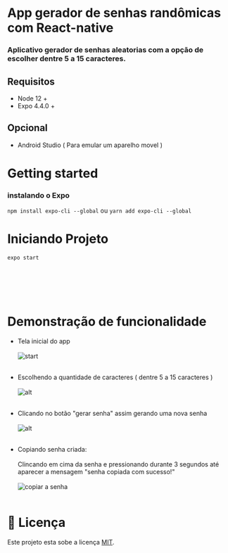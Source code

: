 # App gerador de senhas randômicas com React-native

### Aplicativo gerador de senhas aleatorias com a opção de escolher dentre 5 a 15 caracteres.

## Requisitos
  - Node 12 +
  - Expo 4.4.0 +

## Opcional 
  - Android Studio ( Para emular um aparelho movel )

# Getting started

### instalando o Expo 
``` npm install expo-cli --global ``` ou ```yarn add expo-cli --global ```

# Iniciando Projeto
  ```expo start ```

<br><br><br><br>

# Demonstração de funcionalidade

  - Tela inicial do app <br><br>
    ![start](https://github.com/Davidfdesousa/app-gerador-de-senha/blob/master/src/assets/img/prints/01-tela-inicial.png) <br><br>

  - Escolhendo a quantidade de caracteres ( dentre 5 a 15 caracteres ) <br><br>
    ![alt](https://github.com/Davidfdesousa/app-gerador-de-senha/blob/master/src/assets/img/prints/02-escolhendo-tamanho-de-senha.png) <br><br>

  - Clicando no botão "gerar senha" assim gerando uma nova senha <br><br>
    ![alt](https://github.com/Davidfdesousa/app-gerador-de-senha/blob/master/src/assets/img/prints/03-gerando-senha.png) <br><br>

  - Copiando senha criada:  <br><br>
  Clincando em cima da senha e pressionando durante 3 segundos até aparecer a mensagem "senha copiada com sucesso!" <br><br>
    ![copiar a senha](https://github.com/Davidfdesousa/app-gerador-de-senha/blob/master/src/assets/img/prints/04-copiando-senha.png) <br><br>



# 📝 Licença

Este projeto esta sobe a licença [MIT](./LICENSE).




  